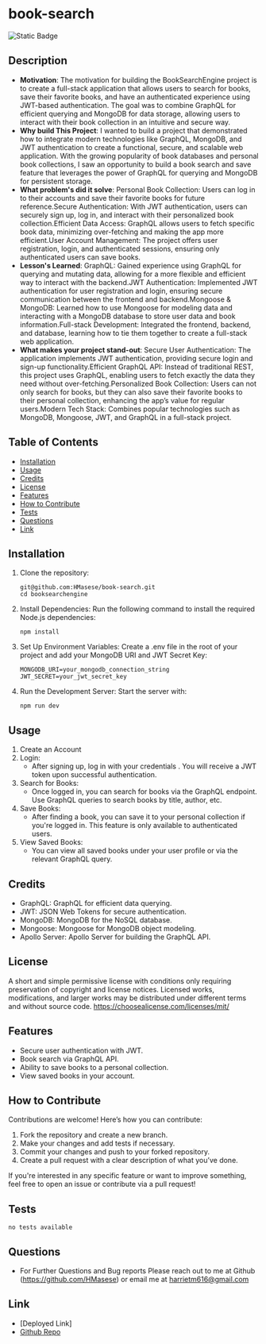 # book-search
![Static Badge](https://img.shields.io/badge/License-MIT-green)

## Description

- **Motivation**: The motivation for building the BookSearchEngine project is to create a full-stack application that allows users to search for books, save their favorite books, and have an authenticated experience using JWT-based authentication. The goal was to combine GraphQL for efficient querying and MongoDB for data storage, allowing users to interact with their book collection in an intuitive and secure way.
- **Why build This Project**: I wanted to build a project that demonstrated how to integrate modern technologies like GraphQL, MongoDB, and JWT authentication to create a functional, secure, and scalable web application. With the growing popularity of book databases and personal book collections, I saw an opportunity to build a book search and save feature that leverages the power of GraphQL for querying and MongoDB for persistent storage.
- **What problem's did it solve**: Personal Book Collection: Users can log in to their accounts and save their favorite books for future reference.Secure Authentication: With JWT authentication, users can securely sign up, log in, and interact with their personalized book collection.Efficient Data Access: GraphQL allows users to fetch specific book data, minimizing over-fetching and making the app more efficient.User Account Management: The project offers user registration, login, and authenticated sessions, ensuring only authenticated users can save books.
- **Lesson's Learned**: GraphQL: Gained experience using GraphQL for querying and mutating data, allowing for a more flexible and efficient way to interact with the backend.JWT Authentication: Implemented JWT authentication for user registration and login, ensuring secure communication between the frontend and backend.Mongoose & MongoDB: Learned how to use Mongoose for modeling data and interacting with a MongoDB database to store user data and book information.Full-stack Development: Integrated the frontend, backend, and database, learning how to tie them together to create a full-stack web application.
- **What makes your project stand-out**: Secure User Authentication: The application implements JWT authentication, providing secure login and sign-up functionality.Efficient GraphQL API: Instead of traditional REST, this project uses GraphQL, enabling users to fetch exactly the data they need without over-fetching.Personalized Book Collection: Users can not only search for books, but they can also save their favorite books to their personal collection, enhancing the app’s value for regular users.Modern Tech Stack: Combines popular technologies such as MongoDB, Mongoose, JWT, and GraphQL in a full-stack project.

## Table of Contents

- [Installation](#installation)
- [Usage](#usage)
- [Credits](#credits)
- [License](#license)
- [Features](#features)
- [How to Contribute](#how-to-contribute)
- [Tests](#tests)
- [Questions](#questions)
- [Link](#link)

## Installation
1. Clone the repository:
    ```
    git@github.com:HMasese/book-search.git
    cd booksearchengine
    ```
2. Install Dependencies: Run the following command to install the required Node.js dependencies:
    ```
    npm install
    ```
3. Set Up Environment Variables: Create a .env file in the root of your project and add your MongoDB URI and JWT Secret Key:
    ```
    MONGODB_URI=your_mongodb_connection_string
    JWT_SECRET=your_jwt_secret_key
    ```
4. Run the Development Server: Start the server with:
    ```
    npm run dev
    ```

## Usage
1. Create an Account
2. Login:
    - After signing up, log in with your credentials . You will receive a JWT token upon successful authentication.
3. Search for Books:
    - Once logged in, you can search for books via the GraphQL endpoint. Use GraphQL queries to search books by title, author, etc.
4. Save Books:
    - After finding a book, you can save it to your personal collection if you're logged in. This feature is only available to authenticated users.
5. View Saved Books:
    - You can view all saved books under your user profile or via the relevant GraphQL query.

## Credits
- GraphQL: GraphQL for efficient data querying.
- JWT: JSON Web Tokens for secure authentication.
- MongoDB: MongoDB for the NoSQL database.
- Mongoose: Mongoose for MongoDB object modeling.
- Apollo Server: Apollo Server for building the GraphQL API.

## License
A short and simple permissive license with conditions only requiring preservation of copyright and license notices. Licensed works, modifications, and larger works may be distributed under different terms and without source code. https://choosealicense.com/licenses/mit/

## Features
- Secure user authentication with JWT.
- Book search via GraphQL API.
- Ability to save books to a personal collection.
- View saved books in your account.

## How to Contribute
Contributions are welcome! Here’s how you can contribute:
1. Fork the repository and create a new branch.
2. Make your changes and add tests if necessary.
3. Commit your changes and push to your forked repository.
4. Create a pull request with a clear description of what you’ve done.

If you're interested in any specific feature or want to improve something, feel free to open an issue or contribute via a pull request!

## Tests
```
no tests available
```

## Questions
- For Further Questions and Bug reports Please reach out to me at Github (https://github.com/HMasese) or email me at harrietm616@gmail.com

## Link
- [Deployed Link]
- [Github Repo]((https://github.com/HMasese/book-search))
